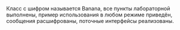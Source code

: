 Класс с шифром называется Banana, все пункты лабораторной выполнены, пример использования в любом режиме приведён, сообщения расшифрованы, поточные интерфейсы реализованы.
